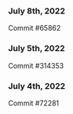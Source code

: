 ### July 8th, 2022

Commit #65862

### July 5th, 2022

Commit #314353


### July 4th, 2022

Commit #72281
